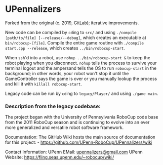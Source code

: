 # UPennalizers

Forked from the original (c. 2019, GitLab); iterative improvements.

New code can be compiled by `cd`ing to `src/` and using `./compile [path/to/file] [--release/--debug]`, which creates an executable at `bin/robocup-[file]`. Compile the entire game routine with `./compile start.cpp --release`, which creates `../bin/robocup-start`.

When `ssh`'d into a robot, use `nohup ../bin/robocup-start &` to keep the robot playing when you disconnect. `nohup` tells the process to survive your terminal logout and the ampersand tells the OS to run `robocup-start` in the background; in other words, your robot won't stop it until the GameController says the game is over or you manually lookup the process and kill it with `killall robocup-start`.

Legacy code can be run by `cd`ing to `legacy/Player/` and using `./game main`.

### Description from the legacy codebase:

The project began with the University of Pennsylvania RoboCup code base from
the 2011 RoboCup season and is continuing to evolve into an ever more
generalized and versatile robot software framework.

Documentation:
  The GitHub Wiki hosts the main source of documentation for this project:
    - https://github.com/UPenn-RoboCup/UPennalizers/wiki 

Contact Information:
  UPenn EMail:      upennalizers@gmail.com
  UPenn Website:    https://fling.seas.upenn.edu/~robocup/wiki/

